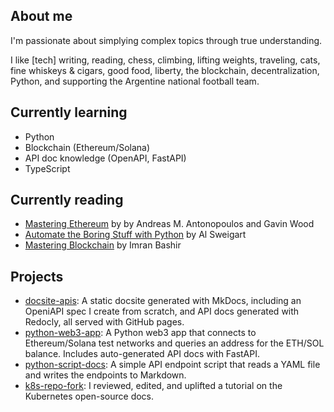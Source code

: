## About me

I'm passionate about simplying complex topics through true understanding.

I like [tech] writing, reading, chess, climbing, lifting weights, traveling, cats, fine whiskeys & cigars, good food, liberty, the blockchain, decentralization, Python, and supporting the Argentine national football team.

## Currently learning

- Python
- Blockchain (Ethereum/Solana)
- API doc knowledge (OpenAPI, FastAPI)
- TypeScript

## Currently reading

- [Mastering Ethereum](https://github.com/ethereumbook/ethereumbook) by by Andreas M. Antonopoulos and Gavin Wood
- [Automate the Boring Stuff with Python](https://www.amazon.com/Automate-Boring-Stuff-Python-3rd/dp/1718503407) by Al Sweigart
- [Mastering Blockchain](https://www.amazon.com/Mastering-Blockchain-technical-blockchain-cryptography/) by Imran Bashir

## Projects

- [docsite-apis](https://github.com/nicoalba/docsite-apis): A static docsite generated with MkDocs, including an OpeniAPI spec I create from scratch, and API docs generated with Redocly, all served with GitHub pages.
- [python-web3-app](https://github.com/nicoalba/python-web3-app): A Python web3 app that connects to Ethereum/Solana test networks and queries an address for the ETH/SOL balance. Includes auto-generated API docs with FastAPI.
- [python-script-docs](https://github.com/nicoalba/python-script-docs): A simple API endpoint script that reads a YAML file and writes the endpoints to Markdown.
- [k8s-repo-fork](https://github.com/nicoalba/k8s-repo-fork/pull/1): I reviewed, edited, and uplifted a tutorial on the Kubernetes open-source docs.
